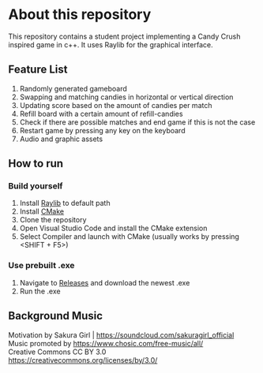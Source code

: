 # About this repository

This repository contains a student project implementing a Candy Crush inspired game in c++. It uses Raylib for the graphical interface.

## Feature List

1. Randomly generated gameboard
2. Swapping and matching candies in horizontal or vertical direction
3. Updating score based on the amount of candies per match
4. Refill board with a certain amount of refill-candies
5. Check if there are possible matches and end game if this is not the case
6. Restart game by pressing any key on the keyboard
7. Audio and graphic assets


## How to run

### Build yourself

1. Install [Raylib](https://www.raylib.com/) to default path
2. Install [CMake](https://cmake.org/download/)
2. Clone the repository
3. Open Visual Studio Code and install the CMake extension
4. Select Compiler and launch with CMake (usually works by pressing <SHIFT + F5>)

### Use prebuilt .exe

1. Navigate to [Releases](https://github.com/F1nnian/cppproject/releases/) and download the newest .exe
2. Run the .exe

## Background Music

Motivation by Sakura Girl | https://soundcloud.com/sakuragirl_official \
Music promoted by https://www.chosic.com/free-music/all/ \
Creative Commons CC BY 3.0 \
https://creativecommons.org/licenses/by/3.0/ 